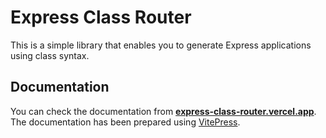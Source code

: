 # Express Class Router

This is a simple library that enables you to generate Express applications using class syntax.

## Documentation

You can check the documentation from [**express-class-router.vercel.app**](https://express-class-router.vercel.app). The documentation has been prepared using [VitePress](https://vitepress.dev/).
